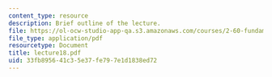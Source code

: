 ```yaml
---
content_type: resource
description: Brief outline of the lecture.
file: https://ol-ocw-studio-app-qa.s3.amazonaws.com/courses/2-60-fundamentals-of-advanced-energy-conversion-spring-2004/33fb895641c35e37fe797e1d1838ed72_lecture18.pdf
file_type: application/pdf
resourcetype: Document
title: lecture18.pdf
uid: 33fb8956-41c3-5e37-fe79-7e1d1838ed72
---
```


